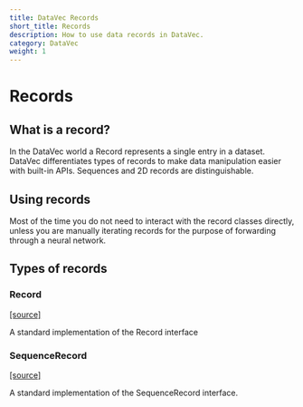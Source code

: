 ```yaml
---
title: DataVec Records
short_title: Records
description: How to use data records in DataVec.
category: DataVec
weight: 1
---
```


# Records

## What is a record?

In the DataVec world a Record represents a single entry in a dataset. DataVec differentiates types of records to make data manipulation easier with built-in APIs. Sequences and 2D records are distinguishable.

## Using records

Most of the time you do not need to interact with the record classes directly, unless you are manually iterating records for the purpose of forwarding through a neural network.

## Types of records

### Record

[\[source\]](https://github.com/eclipse/deeplearning4j/tree/master/datavec/datavec-api/src/main/java/org/datavec/api/records/impl/Record.java)

A standard implementation of the Record interface

### SequenceRecord

[\[source\]](https://github.com/eclipse/deeplearning4j/tree/master/datavec/datavec-api/src/main/java/org/datavec/api/records/impl/SequenceRecord.java)

A standard implementation of the SequenceRecord interface.


